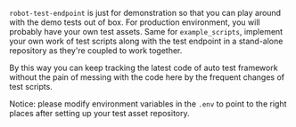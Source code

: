 `robot-test-endpoint` is just for demonstration so that you can play around with the demo tests out of box. For production environment, you will probably have your own test assets. Same for `example_scripts`, implement your own work of test scripts along with the test endpoint in a stand-alone repository as they're coupled to work together.

By this way you can keep tracking the latest code of auto test framework without the pain of messing with the code here by the frequent changes of test scripts.

Notice: please modify environment variables in the `.env` to point to the right places after setting up your test asset repository.